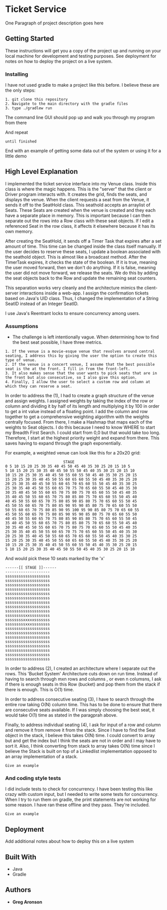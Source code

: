 #  Ticket Service

One Paragraph of project description goes here

## Getting Started

These instructions will get you a copy of the project up and running on your local machine for development and testing purposes. See deployment for notes on how to deploy the project on a live system.

### Installing
I have not used gradle to make a project like this before. I believe these are the only steps:
```
1. git clone this repository
2. Navigate to the main directory with the gradle files
3. type ./gradlew run
```
The command line GUI should pop up and walk you through my program from there

And repeat

```
until finished
```

End with an example of getting some data out of the system or using it for a little demo

## High Level Explanation
I implemented the ticket service interface into my Venue class. Inside this class is where the magic happens. This is the "server" that the client or Driver program interacts with. It creates the grid, finds the seats, and displays the venue. When the client requests a seat from the Venue, it sends it off to the SeatHold class. This seathold accepts an arraylist of Seats. These Seats are created when the venue is created and they each have a separate place in memory. This is important because I can then separate out the rows into a Row class with these seat objects. If I edit a referenced Seat in the row class, it affects it elsewhere because it has its own memory. 

After creating the SeatHold, it sends off a Timer Task that expires after a set amount of time. This time can be changed inside the class itself manually. If the user decides to reserve these seats, I update a boolean associated with the seathold object. This is almost like a broadcast method. After the TimerTask expires, it checks the state of the boolean. If it is true, meaning the user moved forward, then we don't do anything. If it is false, meaning the user did not move forward, we release the seats. We do this by adding the seat objects back to the Row and update the remaining seat counters. 

This separation works very cleanly and the architecture mimics the client-server interactions inside a web-app. I assign the confirmation tickets based on Java's UID class. Thus, I changed the implementation of a String SeatID instead of an Integer SeatID.

I use Java's Reentrant locks to ensure concurrency among users.





### Assumptions

* The challenge is left intentionally vague. When determining how to find the best seat possible, I have three metrics.
```
1. If the venue is a movie-esque venue that revolves around central seating, I address this by giving the user the option to create this type of venue.
2. If the venue is a concert venue, I assume that the best possible seat is the at the front. I fill in from the front-left.
3. It also makes sense that the user wants to pick seats that are in the front but also consecutive, so I also give this option.
4. Finally, I allow the user to select a custom row and column at which they can reserve a seat.

```
In order to address the (1), I had to create a graph structure of the venue and assign weights. I assigned weights by taking the index of the row or column and dividing it by half of its length and multiplying it by 100 in order to get a int value instead of a floating point. I add the column and row together to get a comprehensive weighting algorithm with the weights centrally focused. From there, I make a Hashmap that maps each of the weights to Seat objects. I do this because I need to know WHERE to start my Breadth First Search. I could start from 0,0 but that would take too long. Therefore, I start at the highest priority weight and expand from there. This saves having to expand through the graph exponentially. 

For example, a weighted venue can look like this for a 20x20 grid:

```
                          STAGE
0 5 10 15 20 25 30 35 40 45 50 45 40 35 30 25 20 15 10 5 
5 10 15 20 25 30 35 40 45 50 55 50 45 40 35 30 25 20 15 10 
10 15 20 25 30 35 40 45 50 55 60 55 50 45 40 35 30 25 20 15 
15 20 25 30 35 40 45 50 55 60 65 60 55 50 45 40 35 30 25 20 
20 25 30 35 40 45 50 55 60 65 70 65 60 55 50 45 40 35 30 25 
25 30 35 40 45 50 55 60 65 70 75 70 65 60 55 50 45 40 35 30 
30 35 40 45 50 55 60 65 70 75 80 75 70 65 60 55 50 45 40 35 
35 40 45 50 55 60 65 70 75 80 85 80 75 70 65 60 55 50 45 40 
40 45 50 55 60 65 70 75 80 85 90 85 80 75 70 65 60 55 50 45 
45 50 55 60 65 70 75 80 85 90 95 90 85 80 75 70 65 60 55 50 
50 55 60 65 70 75 80 85 90 95 100 95 90 85 80 75 70 65 60 55 
45 50 55 60 65 70 75 80 85 90 95 90 85 80 75 70 65 60 55 50 
40 45 50 55 60 65 70 75 80 85 90 85 80 75 70 65 60 55 50 45 
35 40 45 50 55 60 65 70 75 80 85 80 75 70 65 60 55 50 45 40 
30 35 40 45 50 55 60 65 70 75 80 75 70 65 60 55 50 45 40 35 
25 30 35 40 45 50 55 60 65 70 75 70 65 60 55 50 45 40 35 30 
20 25 30 35 40 45 50 55 60 65 70 65 60 55 50 45 40 35 30 25 
15 20 25 30 35 40 45 50 55 60 65 60 55 50 45 40 35 30 25 20 
10 15 20 25 30 35 40 45 50 55 60 55 50 45 40 35 30 25 20 15 
5 10 15 20 25 30 35 40 45 50 55 50 45 40 35 30 25 20 15 10 

```
And would pick these 10 seats marked by the 'x'

```
------[[ STAGE ]]------
--------------------
ssssssssssssssssssss
ssssssssssssssssssss
ssssssssssssssssssss
ssssssssssssssssssss
ssssssssssssssssssss
ssssssssssssssssssss
ssssssssssssssssssss
ssssssssssssssssssss
ssssssssssssssssssss
sssssssssxxsssssssss
ssssssssxxxxxsssssss
sssssssssxxxssssssss
ssssssssssssssssssss
ssssssssssssssssssss
ssssssssssssssssssss
ssssssssssssssssssss
ssssssssssssssssssss
ssssssssssssssssssss
ssssssssssssssssssss
ssssssssssssssssssss
```
In order to address (2), I created an architecture where I separate out the rows. This 'Bucket System' Architecture cuts down on run time. Instead of having to search through mxn rows and columns , or even n columsns, I ask if there is enough seats in this Row (bucket) and pop them from the stack if there is enough. This is O(1) time.

In order to address consecutive seating (3), I have to search through the entire row taking O(N) column time. This has to be done to ensure that there are consecutive seats available. If I was simply choosing the best seat, it would take O(1) time as stated in the paragprah above. 

Finally, to address individual seating (4), I ask for input of a row and column and remove it from remove it from the stack. Since I have to find the Seat object in the stack, I believe this takes O(N) time. I could convert to array but and get the index but I think the seats are not in order and I may have to sort it. Also, I think converting from stack to array takes O(N) time since I believe the Stack is built on top of a Linkedlist implementation opposed to an array implementation of a stack. 

```
Give an example
```

### And coding style tests

I did include tests to check for concurrency. I have been testing this like crazy with custom input, but I needed to write some tests for concurrency. When I try to run them on gradle, the print statements are not working for some reason. I have ran these offline and they pass. They're included. 

```
Give an example
```

## Deployment

Add additional notes about how to deploy this on a live system

## Built With
* Java
* Gradle



## Authors

* **Greg Aronson** 


